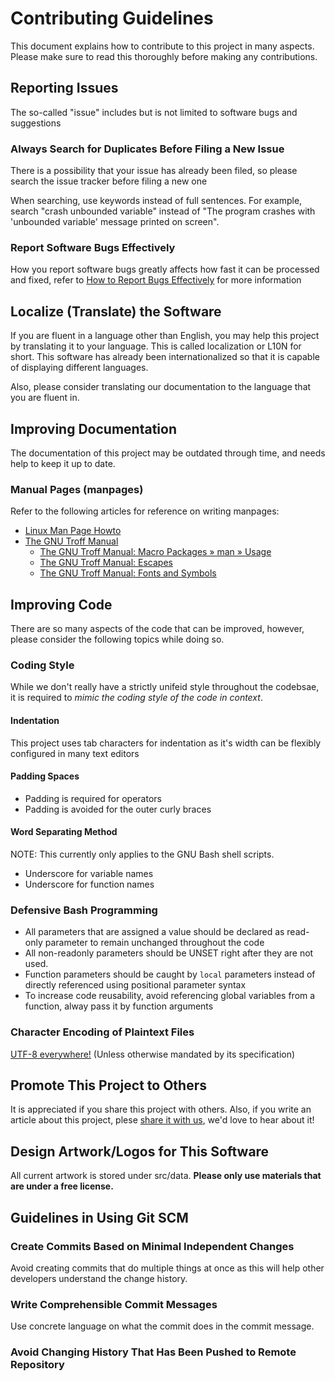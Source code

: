 # Contributing Guidelines
This document explains how to contribute to this project in many aspects. Please make sure to read this thoroughly before making any contributions.

## Reporting Issues
The so-called "issue" includes but is not limited to software bugs and suggestions

### Always Search for Duplicates Before Filing a New Issue
There is a possibility that your issue has already been filed, so please search the issue tracker before filing a new one

When searching, use keywords instead of full sentences. For example, search "crash unbounded variable" instead of "The program crashes with 'unbounded variable' message printed on screen".

### Report Software Bugs Effectively
How you report software bugs greatly affects how fast it can be processed and fixed, refer to [How to Report Bugs Effectively](http://www.chiark.greenend.org.uk/~sgtatham/bugs.html) for more information

## Localize (Translate) the Software
If you are fluent in a language other than English, you may help this project by translating it to your language. This is called localization or L10N for short.  This software has already been internationalized so that it is capable of displaying different languages.

Also, please consider translating our documentation to the language that you are fluent in.

## Improving Documentation
The documentation of this project may be outdated through time, and needs help to keep it up to date.

### Manual Pages (manpages)
Refer to the following articles for reference on writing manpages:

* [Linux Man Page Howto](http://www.schweikhardt.net/man_page_howto.html)
* [The GNU Troff Manual](https://www.gnu.org/software/groff/manual)
	- [The GNU Troff Manual: Macro Packages » man » Usage](https://www.gnu.org/software/groff/manual/html_node/Man-usage.html#Man-usage)
	- [The GNU Troff Manual: Escapes](https://www.gnu.org/software/groff/manual/html_node/Escapes.html#Escapes)
	- [The GNU Troff Manual: Fonts and Symbols](https://www.gnu.org/software/groff/manual/html_node/Fonts-and-Symbols.html#Fonts-and-Symbols)

## Improving Code
There are so many aspects of the code that can be improved, however, please consider the following topics while doing so.

### Coding Style
While we don't really have a strictly unifeid style throughout the codebsae, it is required to *mimic the coding style of the code in context*.

#### Indentation
This project uses tab characters for indentation as it's width can be flexibly configured in many text editors

#### Padding Spaces
* Padding is required for operators
* Padding is avoided for the outer curly braces

#### Word Separating Method
NOTE: This currently only applies to the GNU Bash shell scripts.

* Underscore for variable names
* Underscore for function names

### Defensive Bash Programming
* All parameters that are assigned a value should be declared as read-only parameter to remain unchanged throughout the code
* All non-readonly parameters should be UNSET right after they are not used.
* Function parameters should be caught by `local` parameters instead of directly referenced using positional parameter syntax
* To increase code reusability, avoid referencing global variables from a function, alway pass it by function arguments

### Character Encoding of Plaintext Files
[UTF-8 everywhere!](https://utf8everywhere.org)  (Unless otherwise mandated by its specification)

## Promote This Project to Others
It is appreciated if you share this project with others.  Also, if you write an article about this project, plese [share it with us](https://github.com/slacka/WoeUSB/wiki/Public-Reactions), we'd love to hear about it!

## Design Artwork/Logos for This Software
All current artwork is stored under src/data.  **Please only use materials that are under a free license.**

## Guidelines in Using Git SCM
### Create Commits Based on Minimal Independent Changes
Avoid creating commits that do multiple things at once as this will help other developers understand the change history.

### Write Comprehensible Commit Messages
Use concrete language on what the commit does in the commit message.

### Avoid Changing History That Has Been Pushed to Remote Repository
